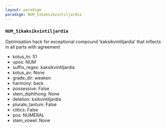 ```yaml
---
layout: paradigm
paradigm: NUM_51kaksikvintiljardia
---
```

### ` NUM_51kaksikvintiljardia `

Optimisation hack for exceptional compound ’kaksikvintiljardia’ that inflects in all parts with agreement
* kotus_tn: 51
* upos: NUM
* suffix_regex: kaksikvintiljardia
* kotus_av: None
* grade_dir: weaken
* harmony: back
* possessive: False
* stem_diphthong: None
* deletion: ksikvintiljardia
* plurale_tantum: False
* clitics: False
* pos: NUMERAL
* stem_vowel: None
